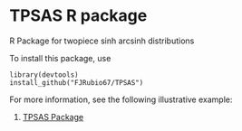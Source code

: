 # TPSAS R package 

R Package for twopiece sinh arcsinh distributions

To install this package, use

```
library(devtools)
install_github("FJRubio67/TPSAS")
```

For more information, see the following illustrative example:

1. [TPSAS Package
](https://rpubs.com/FJRubio/TPSAS)
